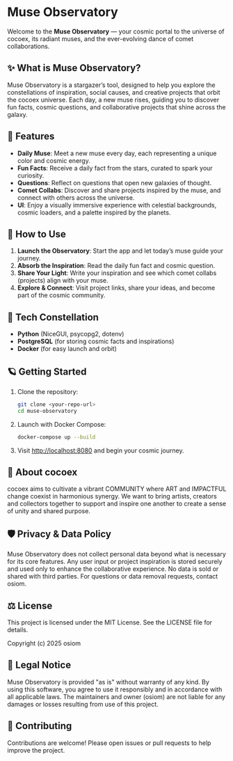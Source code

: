 # Muse Observatory

Welcome to the **Muse Observatory** — your cosmic portal to the universe of cocoex, its radiant muses, and the ever-evolving dance of comet collaborations.

## ✨ What is Muse Observatory?

Muse Observatory is a stargazer’s tool, designed to help you explore the constellations of inspiration, social causes, and creative projects that orbit the cocoex universe. Each day, a new muse rises, guiding you to discover fun facts, cosmic questions, and collaborative projects that shine across the galaxy.

## 🌌 Features

- **Daily Muse**: Meet a new muse every day, each representing a unique color and cosmic energy.
- **Fun Facts**: Receive a daily fact from the stars, curated to spark your curiosity.
- **Questions**: Reflect on questions that open new galaxies of thought.
- **Comet Collabs**: Discover and share projects inspired by the muse, and connect with others across the universe.
- **UI**: Enjoy a visually immersive experience with celestial backgrounds, cosmic loaders, and a palette inspired by the planets.

## 🚀 How to Use

1. **Launch the Observatory**: Start the app and let today’s muse guide your journey.
2. **Absorb the Inspiration**: Read the daily fun fact and cosmic question.
3. **Share Your Light**: Write your inspiration and see which comet collabs (projects) align with your muse.
4. **Explore & Connect**: Visit project links, share your ideas, and become part of the cosmic community.

## 🌠 Tech Constellation
- **Python** (NiceGUI, psycopg2, dotenv)
- **PostgreSQL** (for storing cosmic facts and inspirations)
- **Docker** (for easy launch and orbit)

## 🪐 Getting Started

1. Clone the repository:
   ```sh
   git clone <your-repo-url>
   cd muse-observatory
   ```
2. Launch with Docker Compose:
   ```sh
   docker-compose up --build
   ```
3. Visit [http://localhost:8080](http://localhost:8080) and begin your cosmic journey.

## 🌙 About cocoex
cocoex aims to cultivate a vibrant COMMUNITY where ART and IMPACTFUL change coexist in harmonious synergy. We want to bring artists, creators and collectors together to support and inspire one another to create a sense of unity and shared purpose.

## 🛡️ Privacy & Data Policy
Muse Observatory does not collect personal data beyond what is necessary for its core features. Any user input or project inspiration is stored securely and used only to enhance the collaborative experience. No data is sold or shared with third parties. For questions or data removal requests, contact osiom.

## ⚖️ License
This project is licensed under the MIT License. See the LICENSE file for details.

Copyright (c) 2025 osiom

## 📜 Legal Notice
Muse Observatory is provided "as is" without warranty of any kind. By using this software, you agree to use it responsibly and in accordance with all applicable laws. The maintainers and owner (osiom) are not liable for any damages or losses resulting from use of this project.

## 🤝 Contributing
Contributions are welcome! Please open issues or pull requests to help improve the project.

